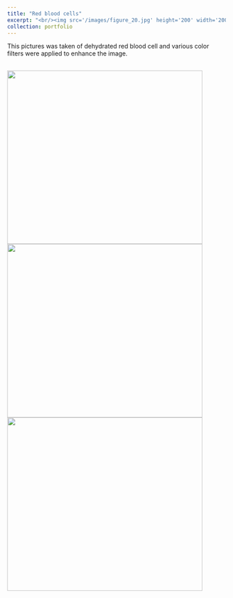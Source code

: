 ```yaml
---
title: "Red blood cells"
excerpt: "<br/><img src='/images/figure_20.jpg' height='200' width='200'>"
collection: portfolio
---
```


This pictures was taken of dehydrated red blood cell and various color filters were applied to enhance the image.

<br/><img src='/images/figure_19.jpg' height='400' width='450'>  
<img src='/images/figure_20.jpg' height='400' width='450'>
<img src='/images/figure_21.jpg' height='400' width='450'>
